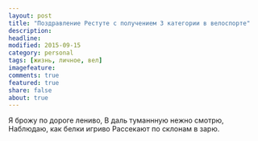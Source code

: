 ```yaml
---
layout: post
title: "Поздравление Рестуте с получением 3 категории в велоспорте"
description: 
headline: 
modified: 2015-09-15
category: personal
tags: [жизнь, личное, вел]
imagefeature:
comments: true
featured: true
share: false
about: true
---
```


Я брожу по дороге лениво,
В даль туманнную нежно смотрю,
Наблюдаю, как белки игриво
Рассекают по склонам в зарю.



